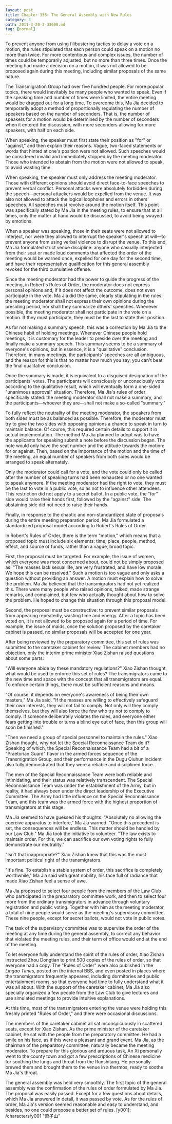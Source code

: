 ```yaml
---
layout: post
title: Chapter 336: The General Assembly with New Rules
category: 3
path: 2011-3-20-3-33600.md
tag: [normal]
---
```


To prevent anyone from using filibustering tactics to delay a vote on a motion, the rules stipulated that each person could speak on a motion no more than twice. For more contentious and complex issues, the number of times could be temporarily adjusted, but no more than three times. Once the meeting had made a decision on a motion, it was not allowed to be proposed again during this meeting, including similar proposals of the same nature.

The Transmigration Group had over five hundred people. For more popular topics, there would inevitably be many people who wanted to speak. Even if the speaking time and number of times were limited, the entire meeting would be dragged out for a long time. To overcome this, Ma Jia decided to temporarily adopt a method of proportionally regulating the number of speakers based on the number of seconders. That is, the number of speakers for a motion would be determined by the number of seconders when it entered the discussion, with more seconders allowing for more speakers, with half on each side.

When speaking, the speaker must first state their position as "for" or "against," and then explain their reasons. Vague, two-faced statements or words that hinted at one's position were not allowed. Such speeches would be considered invalid and immediately stopped by the meeting moderator. Those who intended to abstain from the motion were not allowed to speak, to avoid wasting time.

When speaking, the speaker must only address the meeting moderator. Those with different opinions should avoid direct face-to-face speeches to prevent verbal conflict. Personal attacks were absolutely forbidden during the speech—personal attackers would be expelled from the venue. It was also not allowed to attack the logical loopholes and errors in others' speeches. All speeches must revolve around the motion itself. This point was specifically stated by Ma Jia in the meeting rules, to ensure that at all times, only the matter at hand would be discussed, to avoid being swayed by emotions.

When a speaker was speaking, those in their seats were not allowed to interject, nor were they allowed to interrupt the speaker's speech at will—to prevent anyone from using verbal violence to disrupt the venue. To this end, Ma Jia formulated strict venue discipline: anyone who casually interjected from their seat or made loud comments that affected the order of the meeting would be warned once, expelled for one day for the second time, and have their representative qualification for this general assembly revoked for the third cumulative offense.

Since the meeting moderator had the power to guide the progress of the meeting, in Robert's Rules of Order, the moderator does not express personal opinions and, if it does not affect the outcome, does not even participate in the vote. Ma Jia did the same, clearly stipulating in the rules: the meeting moderator shall not express their own opinions during the presiding period, nor shall they summarize others' speeches. Whenever possible, the meeting moderator shall not participate in the vote on a motion. If they must participate, they must be the last to state their position.

As for not making a summary speech, this was a correction by Ma Jia to the Chinese habit of holding meetings. Whenever Chinese people hold meetings, it is customary for the leader to preside over the meeting and finally make a summary speech. This summary seems to be a summary of everyone's opinions, but in essence, it is a "qualitative" conclusion. Therefore, in many meetings, the participants' speeches are all ambiguous, and the reason for this is that no matter how much you say, you can't beat the final qualitative conclusion.

Once the summary is made, it is equivalent to a disguised designation of the participants' votes. The participants will consciously or unconsciously vote according to the qualitative result, which will eventually form a one-sided "unanimous approval" situation. Therefore, Ma Jia's rules of order specifically stated: the meeting moderator shall not make a summary, and the participants—whoever they are—shall not make a so-called "summary."

To fully reflect the neutrality of the meeting moderator, the speakers from both sides must be as balanced as possible. Therefore, the moderator must try to give the two sides with opposing opinions a chance to speak in turn to maintain balance. Of course, this required certain details to support it in actual implementation. The method Ma Jia planned to adopt was to have the applicants for speaking submit a note before the discussion began. The note would only have the seat number and the attitude towards the motion: for or against. Then, based on the importance of the motion and the time of the meeting, an equal number of speakers from both sides would be arranged to speak alternately.

Only the moderator could call for a vote, and the vote could only be called after the number of speaking turns had been exhausted or no one wanted to speak anymore. If the meeting moderator had the right to vote, they must be the last to vote in a public vote, so as not to influence other attendees. This restriction did not apply to a secret ballot. In a public vote, the "for" side would raise their hands first, followed by the "against" side. The abstaining side did not need to raise their hands.

Finally, in response to the chaotic and non-standardized state of proposals during the entire meeting preparation period, Ma Jia formulated a standardized proposal model according to Robert's Rules of Order.

In Robert's Rules of Order, there is the term "motion," which means that a proposed topic must include six elements: time, place, people, method, effect, and source of funds, rather than a vague, broad topic.

First, the proposal must be targeted. For example, the issue of women, which everyone was most concerned about, could not be simply proposed as: "The masses lack sexual life, are very frustrated, and have low morale. We hope this can be resolved." Such a motion is too vague and only asks a question without providing an answer. A motion must explain how to solve the problem. Ma Jia believed that the transmigrators had not yet realized this. There were many people who raised opinions, talked, made strange remarks, and complained, but few who actually thought about how to solve the problem. He hoped to change this situation through this proposal model.

Second, the proposal must be constructive: to prevent similar proposals from appearing repeatedly, wasting time and energy. After a topic has been voted on, it is not allowed to be proposed again for a period of time. For example, the issue of maids, once the solution proposed by the caretaker cabinet is passed, no similar proposals will be accepted for one year.

After being reviewed by the preparatory committee, this set of rules was submitted to the caretaker cabinet for review. The cabinet members had no objection, only the interim prime minister Xiao Zishan raised questions about some parts:

"Will everyone abide by these mandatory regulations?" Xiao Zishan thought, what would be used to enforce this set of rules? The transmigrators came to the new time and space with the concept that all transmigrators are equal. To enforce certain things, there must be sufficient reasons and means.

"Of course, it depends on everyone's awareness of being their own masters," Ma Jia said. "If the masses are willing to effectively safeguard their own interests, they will not fail to comply. Not only will they comply themselves, but they will also force the few who try not to comply to comply. If someone deliberately violates the rules, and everyone either fears getting into trouble or turns a blind eye out of face, then this group will soon be finished."

"Then we need a group of special personnel to maintain the rules." Xiao Zishan thought, why not let the Special Reconnaissance Team do it? Speaking of which, the Special Reconnaissance Team had a bit of a "Praetorian Guard" flavor in the armed forces sequence of the Transmigration Group, and their performance in the Dugu Qiuhun incident also fully demonstrated that they were a reliable and disciplined force.

The men of the Special Reconnaissance Team were both reliable and intimidating, and their status was relatively transcendent. The Special Reconnaissance Team was under the establishment of the Army, but in reality, it had always been under the direct leadership of the Executive Committee. The Army had little influence on the Special Reconnaissance Team, and this team was the armed force with the highest proportion of transmigrators at this stage.

Ma Jia seemed to have guessed his thoughts: "Absolutely no allowing the coercive apparatus to interfere," Ma Jia warned. "Once this precedent is set, the consequences will be endless. This matter should be handled by our Law Club." Ma Jia took the initiative to volunteer. "The law exists to maintain order. For this, we can sacrifice our own voting rights to fully demonstrate our neutrality."

"Isn't that inappropriate?" Xiao Zishan knew that this was the most important political right of the transmigrators.

"It's fine. To establish a stable system of order, this sacrifice is completely worthwhile," Ma Jia said with great nobility, his face full of radiance that made Xiao Zishan feel a sense of awe.

Ma Jia proposed to select four people from the members of the Law Club who participated in the preparatory committee work, and then to select four more from the ordinary transmigrators in advance through voluntary registration and public voting. Together with him as the meeting moderator, a total of nine people would serve as the meeting's supervisory committee. These nine people, except for secret ballots, would not vote in public votes.

The task of the supervisory committee was to supervise the order of the meeting at any time during the general assembly, to correct any behavior that violated the meeting rules, and their term of office would end at the end of the meeting.

To let everyone fully understand the spirit of the rules of order, Xiao Zishan instructed Zhou Dongtian to print 500 copies of the rules of order, so that everyone had a copy. The "Rules of Order" were also published in the *Lingao Times*, posted on the internal BBS, and even posted in places where the transmigrators frequently appeared, including dormitories and public entertainment rooms, so that everyone had time to fully understand what it was all about. With the support of the caretaker cabinet, Ma Jia also specially organized a few people from the Law Club to give lectures and use simulated meetings to provide intuitive explanations.

At this time, most of the transmigrators entering the venue were holding this freshly printed "Rules of Order," and there were occasional discussions.

The members of the caretaker cabinet all sat inconspicuously in scattered seats, except for Xiao Zishan. As the prime minister of the caretaker cabinet, he sat with the people from the preparatory committee. He had a smile on his face, as if this were a pleasant and grand event. Ma Jia, as the chairman of the preparatory committee, naturally became the meeting moderator. To prepare for this glorious and arduous task, An Xi personally went to the county town and got a few prescriptions of Chinese medicine for soothing the lungs and throat from the Runshitang. He personally brewed them and brought them to the venue in a thermos, ready to soothe Ma Jia's throat.

The general assembly was held very smoothly. The first topic of the general assembly was the confirmation of the rules of order formulated by Ma Jia. The proposal was easily passed. Except for a few questions about details, which Ma Jia answered in detail, it was passed by vote. As for the rules of order, Ma Jia's version seemed reasonable and easy to understand, and besides, no one could propose a better set of rules.
[y001]: /characters/y001 "萧子山"